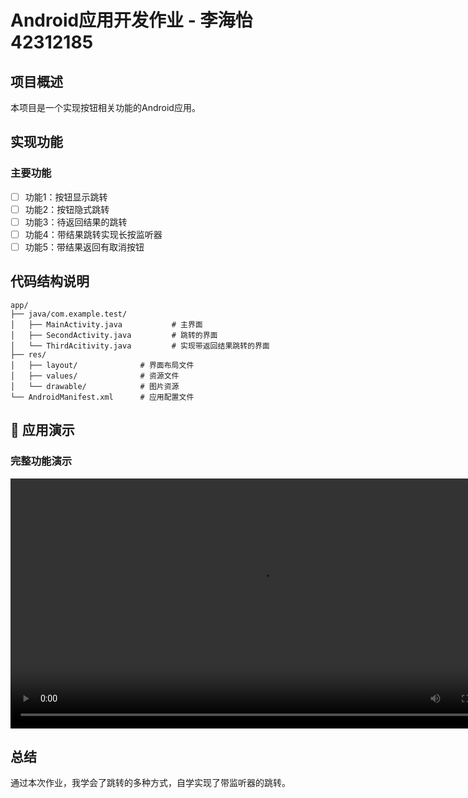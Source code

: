 # Android应用开发作业 -  李海怡 42312185

## 项目概述
本项目是一个实现按钮相关功能的Android应用。

## 实现功能

###  主要功能
- [ ] 功能1：按钮显示跳转
- [ ] 功能2：按钮隐式跳转
- [ ] 功能3：待返回结果的跳转
- [ ] 功能4：带结果跳转实现长按监听器
- [ ] 功能5：带结果返回有取消按钮

## 代码结构说明

```
app/
├── java/com.example.test/
│   ├── MainActivity.java           # 主界面
│   ├── SecondActivity.java         # 跳转的界面
│   └── ThirdAcitivity.java         # 实现带返回结果跳转的界面
├── res/
│   ├── layout/              # 界面布局文件
│   ├── values/              # 资源文件
│   └── drawable/            # 图片资源
└── AndroidManifest.xml      # 应用配置文件
```

## 🎥 应用演示

### 完整功能演示
<video width="800" controls>
  <source src="videos/effect.mp4" type="video/mp4">
</video>

## 总结
通过本次作业，我学会了跳转的多种方式，自学实现了带监听器的跳转。
